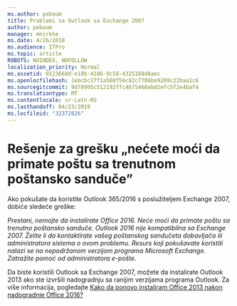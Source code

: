 ```yaml
---
ms.author: pebaum
title: Problemi sa Outlook sa Exchange 2007
author: pebaum
manager: mnirkhe
ms.date: 4/26/2018
ms.audience: ITPro
ms.topic: article
ROBOTS: NOINDEX, NOFOLLOW
localization_priority: Normal
ms.assetid: 0123668d-e18b-4186-9c58-4325168d8aec
ms.openlocfilehash: 1ebcbc27f1a508f56c82c7706be9209c22baa1c6
ms.sourcegitcommit: 9d78905c512192ffc4675468abd2efc5f2e4baf4
ms.translationtype: MT
ms.contentlocale: sr-Latn-RS
ms.lasthandoff: 04/23/2019
ms.locfileid: "32372826"
---
```

# <a name="solution-for-error-you-wont-be-able-to-receive-mail-from-a-current-mailbox"></a>Rešenje za grešku „nećete moći da primate poštu sa trenutnom poštansko sanduče”
Ako pokušate da koristite Outlook 365/2016 s poslužiteljem Exchange 2007, dobiće sledeće greške:

*Prestani, nemojte da instalirate Office 2016. Neće moći da primate poštu sa trenutno poštansko sanduče. Outlook 2016 nije kompatibilna sa Exchange 2007. Želite li da kontaktirate vašeg poštanskog sandučeta dobavljača ili administratora sistema o ovom problemu. Resurs koji pokušavate koristiti nalazi se na nepodržanom verzijom programa Microsoft Exchange. Zatražite pomoć od administratora e-pošte.*

Da biste koristili Outlook sa Exchange 2007, možete da instalirate Outlook 2013 ako ste izvršili nadogradnju sa ranijim verzijama programa Outlook. Za više informacija, pogledajte [Kako da ponovo instaliram Office 2013 nakon nadogradnje Office 2016?](https://support.office.com/article/a6ca92f4-cbb4-4609-9fdb-f8d3dd6812f3)